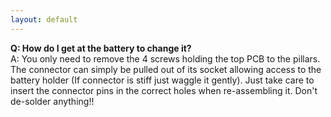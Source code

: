 ```yaml
---
layout: default
---
```

**Q: How do I get at the battery to change it?**<br>
A: You only need to remove the 4 screws holding the top PCB to the pillars. The connector can simply be pulled out of its socket allowing access to the battery holder (If connector is stiff just waggle it gently). Just take care to insert the connector pins in the correct holes when re-assembling it. Don't de-solder anything!!